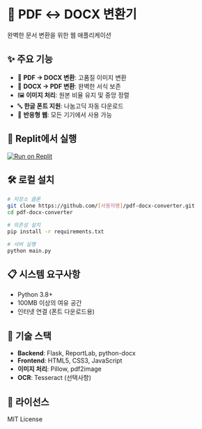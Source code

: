 # 📄 PDF ↔ DOCX 변환기

완벽한 문서 변환을 위한 웹 애플리케이션

## ✨ 주요 기능

- 📄 **PDF → DOCX 변환**: 고품질 이미지 변환
- 📝 **DOCX → PDF 변환**: 완벽한 서식 보존
- 🖼️ **이미지 처리**: 원본 비율 유지 및 중앙 정렬
- 🔤 **한글 폰트 지원**: 나눔고딕 자동 다운로드
- 📱 **반응형 웹**: 모든 기기에서 사용 가능

## 🚀 Replit에서 실행

[![Run on Replit](https://replit.com/badge/github/[사용자명]/pdf-docx-converter)](https://replit.com/new/github/[사용자명]/pdf-docx-converter)

## 🛠️ 로컬 설치

```bash
# 저장소 클론
git clone https://github.com/[사용자명]/pdf-docx-converter.git
cd pdf-docx-converter

# 의존성 설치
pip install -r requirements.txt

# 서버 실행
python main.py
```

## 📋 시스템 요구사항

- Python 3.8+
- 100MB 이상의 여유 공간
- 인터넷 연결 (폰트 다운로드용)

## 🔧 기술 스택

- **Backend**: Flask, ReportLab, python-docx
- **Frontend**: HTML5, CSS3, JavaScript
- **이미지 처리**: Pillow, pdf2image
- **OCR**: Tesseract (선택사항)

## 📝 라이선스

MIT License